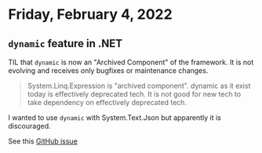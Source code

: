 # Friday, February 4, 2022

## `dynamic` feature in .NET

TIL that `dynamic` is now an "Archived Component" of the framework.
It is not evolving and receives only bugfixes or maintenance changes.

<blockquote cite="https://github.com/dotnet/runtime/issues/53195#issuecomment-847569564">
System.Linq.Expression is "archived component". dynamic as it exist today is effectively deprecated tech. It is not good for new tech to take dependency on effectively deprecated tech.
</blockquote>

I wanted to use `dynamic` with System.Text.Json but apparently it is discouraged.

See this [GitHub issue](https://github.com/dotnet/runtime/issues/53195)

